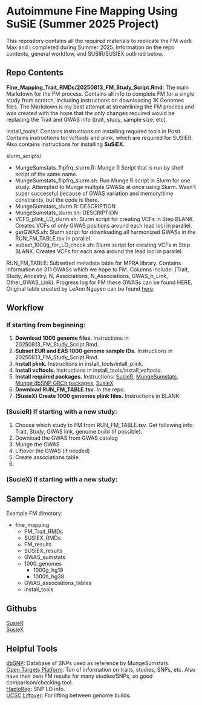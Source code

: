 # Autoimmune Fine Mapping Using SuSiE (Summer 2025 Project)
This repository contains all the required materials to replicate the FM work Max and I completed during Summer 2025. Information on the repo contents, general workflow, and SUSIR/SUSIEX outlined below. 

## Repo Contents
**Fine_Mapping_Trait_RMDs/20250813_FM_Study_Script.Rmd**:  The main Markdown for the FM process. Contains all info to complete FM for a single study from scratch, including instructions on downloading 1K Genomes files. The Markdown is my best attempt at streamlining the FM process and was created with the hope that the only changes required would be replacing the Trait and GWAS info (trait, study, sample size, etc). 
  
install_tools/: Contains instructions on installing required tools in Posit. Contains instructions for vcftools and plink, which are required for SUSIER. Also contains instructions for installing **SuSiEX**.  

slurm_scripts/
- MungeSumstats_flipfrq_slurm.R: Munge R Script that is run by shell script of the same name.   
- MungeSumstats_flipfrq_slurm.sh: Run Munge R script in Slurm for one study. Attempted to Munge multiple GWASs at once using Slurm. Wasn't super successful because of GWAS variation and memory/time constraints, but the code is there.   
- MungeSumstats_slurm.R: DESCRIPTION  
- MungeSumstats_slurm.sh: DESCRIPTION  
- VCFS_plink_LD_slurm.sh: Slurm script for creating VCFs in Step BLANK. Creates VCFs of only GWAS positions around each lead loci in parallel. 
- getGWAS.sh: Slurm script for downloading all harmonized GWASs in the RUN_FM_TABLE.tsv in parallel.  
- subset_1000g_for_LD_check.sh: Slurm script for creating VCFs in Step BLANK. Creates VCFs for each area around the lead loci in parallel.   
  
RUN_FM_TABLE: Subsetted metadata table for MPRA library. Contains information on 311 GWASs which we hope to FM. Columns include: (Trait, Study, Ancestry, N, Associations, N_Associations, GWAS_h_Link, Other_GWAS_Link). Progress log for FM these GWASs can be found HERE. Original table created by LeAnn Nguyen can be found [here](https://bri.box.com/s/9tf23s7hxsaz5lzaimc6jd08o81g64xt). 

## Workflow
### If starting from beginning:
1. **Download 1000 genome files.** Instructions in 20250813_FM_Study_Script.Rmd.
2. **Subset EUR and EAS 1000 genome sample IDs.** Instructions in 20250813_FM_Study_Script.Rmd.
3. **Install plink.** Instructions in install_tools/intall_plink.
4. **Install vcftools.** Instructions in install_tools/install_vcftools.
5. **Install required packages.** Instructions: [SusieR](https://github.com/stephenslab/susieR), [MungeSumstats](https://www.bioconductor.org/packages/release/bioc/html/MungeSumstats.html), [Munge dbSNP GRCh packages](https://www.bioconductor.org/packages/devel/bioc/vignettes/MungeSumstats/inst/doc/MungeSumstats.html), [SusieX](https://github.com/getian107/SuSiEx)
6. **Download RUN_FM_TABLE.tsv.** In the repo.
7. **(SusieX) Create 1000 genomes plink files.** Instructions in BLANK:

### (SusieR) If starting with a new study: 
1. Choose which study to FM from RUN_FM_TABLE.tsv. Get following info: Trait, Study, GWAS link, genome build (if possible).
2. Download the GWAS from GWAS catalog
3. Munge the GWAS
4. Liftover the GWAS (if needed)
5. Create associations table
6. 

### (SusieX) If starting with a new study: 


## Sample Directory
Example FM directory:
- fine_mapping
    - FM_Trait_RMDs
    - SUSIEX_RMDs
    - FM_results
    - SUSIEX_results
    - GWAS_sumstats
    - 1000_genomes
        - 1000g_hg19
        - 1000h_hg38
    - GWAS_associations_tables
    - install_tools

## Githubs
[SusieR](https://stephenslab.github.io/susieR/)  
[SusieX](https://github.com/getian107/SuSiEx)

## Helpful Tools
[dbSNP](https://www.ncbi.nlm.nih.gov/): Database of SNPs used as reference by MungeSumstats.  
[Open Targets Platform](https://platform.opentargets.org/): Ton of information on traits, studies, SNPs, etc. Also have their own FM results for many studies/SNPs, so good comparison/checking tool.  
[HaploReg](https://pubs.broadinstitute.org/mammals/haploreg/haploreg.php): SNP LD info.  
[UCSC Liftover](https://genome.ucsc.edu/cgi-bin/hgLiftOver?token=0.zrAmUDayAsc1DcvcmQlXuKGIxV5A5CYFuLMq2JX9ECYKfw5-nCBr8rwwbFbNZ-m6Tp8srjtl6zir6HaXd3hM-X3HgVc_4ZCHNRfarKfJw40u-ayplIUPDgjPxAOjUnbfKpVMBgNUi9hqqWu0ORg9nf8oP5fXYUuScESJub85Pygt573teGAWJ966psuuOYkajkP7oDSIM6o_GW3rssvLiQyLifSJRslKVAi6Xx5dtCctiMspYpCG-_k5nghWv70EnkUlrxPdIZH7y94yJeRZocczJBpyoacExNRdDmQAeDWWjVmT_EcISic_rtlfvYerKlHScIklFD1ZfEj-EKwJ4dVIhDdVsTAKUkNIizYq2i-TIWSZC6WKxVuqCO3UnTLT53StGplhjygg_LIbFj0-3fKIO4IYxf28vpiJDirWEHCepq44T2Qo6RXmwQqgmtpgdIVxitEk92hUEdS9DV4id-Rzf6J7gpkGzVp4vMIJujyoYBqyeONhrCIKwHSbb5h0HCnESfCksqeZFak_-t00K35DZTuCoKQYpUjpZ1fnLeVqYor7F5kxDR8yn9uveBrT8hLqk1ED2MIHzybcFssfrhAtonuKrJBabQ6CLVPFkBGPLyM5BFdQaCQZNw73O50ufcmgIhDYdL6oljRFLhrsdY18tfoBc4Dgyh4U8ddMruP0BX01ykq2eroyc2noTHnk9zEt_2JNs8IQT7c5lfz6iGuB8ehuHJwQASKhWjDeNZJrExsPgwnJhu8A6YI11UDBcDQRVt1GP96ReRNiWUKRX9XUMfpRgOBOQeAb5cbjOp1EOljShoYq4wnQ1rw9TRDBtJLDVUndQC_3hGtFBUhUSHnDnCJp-QYlJFrQAoEzhjoftoxVpG0PIY3h5rXVwevqRDBMJo-NQucmgnf8wFGipuoBuwfY-aRUuIDf7xR4F0E.hJGbjUncBY3irS5s3_iBEw.ca2174b980accb6b78e6f0bbac715f0cf7c9eebb8a56b334cf1fa94358f806f5): For lifting between genome builds.  
